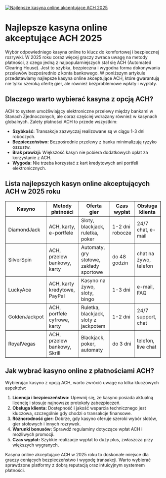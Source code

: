 [![Najlepsze kasyna online akceptujące ACH 2025](https://123-caf.pages.dev/gitsignup.png)](https://vrmoo.ru/Bt82HjjY)

<h1>Najlepsze kasyna online akceptujące ACH 2025</h1> <p>Wybór odpowiedniego kasyna online to klucz do komfortowej i bezpiecznej rozrywki. W 2025 roku coraz więcej graczy zwraca uwagę na metody płatności, z czego jedną z najpopularniejszych stał się ACH (Automated Clearing House). Jest to szybka, bezpieczna i wygodna forma dokonywania przelewów bezpośrednio z konta bankowego. W poniższym artykule przedstawiamy najlepsze kasyna online akceptujące ACH, które gwarantują nie tylko szeroką ofertę gier, ale również bezproblemowe wpłaty i wypłaty.</p>  <h2>Dlaczego warto wybierać kasyna z opcją ACH?</h2> <p>ACH to system umożliwiający elektroniczne przelewy między bankami w Stanach Zjednoczonych, ale coraz częściej wdrażany również w kasynach globalnych. Zalety płatności ACH to przede wszystkim:</p> <ul>   <li><strong>Szybkość:</strong> Transakcje zazwyczaj realizowane są w ciągu 1-3 dni roboczych.</li>   <li><strong>Bezpieczeństwo:</strong> Bezpośrednie przelewy z banku minimalizują ryzyko oszustw.</li>   <li><strong>Brak prowizji:</strong> Większość kasyn nie pobiera dodatkowych opłat za korzystanie z ACH.</li>   <li><strong>Wygoda:</strong> Nie trzeba korzystać z kart kredytowych ani portfeli elektronicznych.</li> </ul>  <h2>Lista najlepszych kasyn online akceptujących ACH w 2025 roku</h2> <table border="1" cellpadding="8" cellspacing="0">   <thead>     <tr>       <th>Kasyno</th>       <th>Metody płatności</th>       <th>Oferta gier</th>       <th>Czas wypłat</th>       <th>Obsługa klienta</th>     </tr>   </thead>   <tbody>     <tr>       <td>DiamondJack</td>       <td>ACH, karty, e-portfele</td>       <td>Sloty, blackjack, ruletka, poker</td>       <td>1-2 dni robocze</td>       <td>24/7 chat, e-mail</td>     </tr>     <tr>       <td>SilverSpin</td>       <td>ACH, przelew bankowy, karty</td>       <td>Automaty, gry stołowe, zakłady sportowe</td>       <td>do 48 godzin</td>       <td>chat na żywo, telefon</td>     </tr>     <tr>       <td>LuckyAce</td>       <td>ACH, karty kredytowe, PayPal</td>       <td>Kasyno na żywo, sloty, bingo</td>       <td>1-3 dni</td>       <td>e-mail, FAQ</td>     </tr>     <tr>       <td>GoldenJackpot</td>       <td>ACH, portfele cyfrowe, karty</td>       <td>Ruletka, blackjack, sloty z jackpotem</td>       <td>1-2 dni</td>       <td>24/7 support, chat</td>     </tr>     <tr>       <td>RoyalVegas</td>       <td>ACH, przelew bankowy, Skrill</td>       <td>Blackjack, poker, automaty</td>       <td>do 3 dni</td>       <td>telefon, live chat</td>     </tr>   </tbody> </table>  <h2>Jak wybrać kasyno online z płatnościami ACH?</h2> <p>Wybierając kasyno z opcją ACH, warto zwrócić uwagę na kilka kluczowych aspektów:</p> <ol>   <li><strong>Licencja i bezpieczeństwo:</strong> Upewnij się, że kasyno posiada aktualną licencję i stosuje najnowsze protokoły zabezpieczeń.</li>   <li><strong>Obsługa klienta:</strong> Dostępność i jakość wsparcia technicznego jest kluczowa, szczególnie gdy chodzi o transakcje finansowe.</li>   <li><strong>Różnorodność gier:</strong> Dobrze, gdy kasyno oferuje szeroki wybór slotów, gier stołowych i innych rozrywek.</li>   <li><strong>Warunki bonusów:</strong> Sprawdź regulaminy dotyczące wpłat ACH i możliwych promocji.</li>   <li><strong>Czas wypłat:</strong> Szybkie realizacje wypłat to duży plus, zwłaszcza przy większych wygranych.</li> </ol>  <p>Kasyna online akceptujące ACH w 2025 roku to doskonałe miejsce dla graczy ceniących bezpieczeństwo i wygodę transakcji. Warto wybierać sprawdzone platformy z dobrą reputacją oraz intuicyjnym systemem płatności.</p>